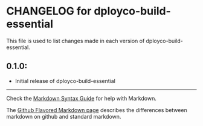 # CHANGELOG for dployco-build-essential

This file is used to list changes made in each version of dployco-build-essential.

## 0.1.0:

* Initial release of dployco-build-essential

- - -
Check the [Markdown Syntax Guide](http://daringfireball.net/projects/markdown/syntax) for help with Markdown.

The [Github Flavored Markdown page](http://github.github.com/github-flavored-markdown/) describes the differences between markdown on github and standard markdown.
